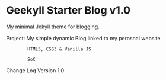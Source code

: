 # Geekyll Starter Blog v1.0
My minimal Jekyll theme for blogging.

Project: My simple dynamic Blog linked to my perosnal website

            HTML5, CSS3 & Vanilla JS                     
            
            SoC

Change Log Version 1.0
